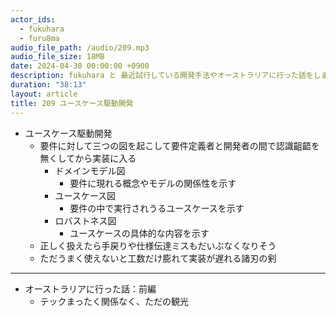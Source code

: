 ```yaml
---
actor_ids:
  - fukuhara
  - furu8ma
audio_file_path: /audio/209.mp3
audio_file_size: 18MB
date: 2024-04-30 00:00:00 +0900
description: fukuhara と 最近試行している開発手法やオーストラリアに行った話をしました
duration: "38:13"
layout: article
title: 209 ユースケース駆動開発
---
```


- ユースケース駆動開発
    - 要件に対して三つの図を起こして要件定義者と開発者の間で認識齟齬を無くしてから実装に入る
        - ドメインモデル図
            - 要件に現れる概念やモデルの関係性を示す
        - ユースケース図
            - 要件の中で実行されうるユースケースを示す
        - ロバストネス図
            - ユースケースの具体的な内容を示す
    - 正しく扱えたら手戻りや仕様伝達ミスもだいぶなくなりそう
    - ただうまく使えないと工数だけ膨れて実装が遅れる諸刃の剣
----------
- オーストラリアに行った話：前編
    - テックまったく関係なく、ただの観光

